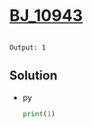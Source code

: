 # [BJ_10943](https://acmicpc.net/problem/10943)

```en

```

```txt
Output: 1
```

## Solution

* py

  ```py
  print(1)
  ```
